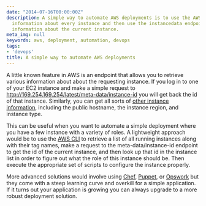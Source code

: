 ```yaml
---
date: "2014-07-16T00:00:00Z"
description: A simple way to automate AWS deployments is to use the AWS CLI to retrieve
  information about every instance and then use the instancedata endpoint to retrieve
  information about the current instance.
meta_img: null
keywords: aws, deployment, automation, devops
tags:
- 'devops'
title: A simple way to automate AWS deployments
---
```


A little known feature in AWS is an endpoint that allows you to retrieve various information about about the requesting instance. If you log in to one of your EC2 instance and make a simple request to http://169.254.169.254/latest/meta-data/instance-id you will get back the id of that instance. Similarly, you can get all sorts of <a href="http://docs.aws.amazon.com/AWSEC2/latest/UserGuide/AESDG-chapter-instancedata.html" target="_blank">other instance information</a>, including the public hostname, the instance region, and instance type.

This can be useful when you want to automate a simple deployment where you have a few instance with a variety of roles. A lightweight approach would be to use the <a href="https://aws.amazon.com/cli/" target="_blank">AWS CLI</a> to retrieve a list of all running instances along with their tag names, make a request to the meta-data/instance-id endpoint to get the id of the current instance, and then look up that id in the instance list in order to figure out what the role of this instance should be. Then execute the appropriate set of scripts to configure the instance properly.

More advanced solutions would involve using <a href="http://www.getchef.com/chef/" target="_blank">Chef</a>, <a href="http://puppetlabs.com/" target="_blank">Puppet</a>, or <a href="https://aws.amazon.com/opsworks/" target="_blank">Opswork</a> but they come with a steep learning curve and overkill for a simple application. If it turns out your application is growing you can always upgrade to a more robust deployment solution.